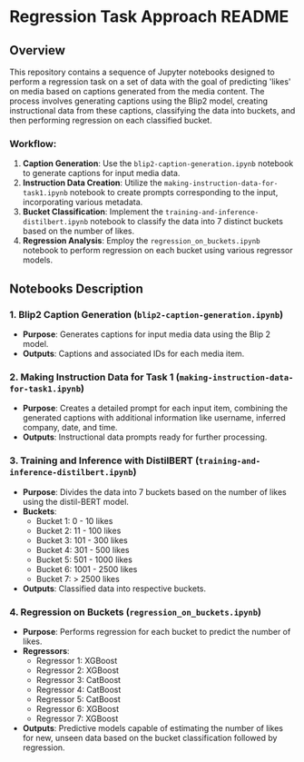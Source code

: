 # Regression Task Approach README

## Overview
This repository contains a sequence of Jupyter notebooks designed to perform a regression task on a set of data with the goal of predicting 'likes' on media based on captions generated from the media content. The process involves generating captions using the Blip2 model, creating instructional data from these captions, classifying the data into buckets, and then performing regression on each classified bucket.

### Workflow:
1. **Caption Generation**: Use the `blip2-caption-generation.ipynb` notebook to generate captions for input media data.
2. **Instruction Data Creation**: Utilize the `making-instruction-data-for-task1.ipynb` notebook to create prompts corresponding to the input, incorporating various metadata.
3. **Bucket Classification**: Implement the `training-and-inference-distilbert.ipynb` notebook to classify the data into 7 distinct buckets based on the number of likes.
4. **Regression Analysis**: Employ the `regression_on_buckets.ipynb` notebook to perform regression on each bucket using various regressor models.

## Notebooks Description

### 1. Blip2 Caption Generation (`blip2-caption-generation.ipynb`)
- **Purpose**: Generates captions for input media data using the Blip 2 model.
- **Outputs**: Captions and associated IDs for each media item.

### 2. Making Instruction Data for Task 1 (`making-instruction-data-for-task1.ipynb`)
- **Purpose**: Creates a detailed prompt for each input item, combining the generated captions with additional information like username, inferred company, date, and time.
- **Outputs**: Instructional data prompts ready for further processing.

### 3. Training and Inference with DistilBERT (`training-and-inference-distilbert.ipynb`)
- **Purpose**: Divides the data into 7 buckets based on the number of likes using the distil-BERT model.
- **Buckets**:
  - Bucket 1: 0 - 10 likes
  - Bucket 2: 11 - 100 likes
  - Bucket 3: 101 - 300 likes
  - Bucket 4: 301 - 500 likes
  - Bucket 5: 501 - 1000 likes
  - Bucket 6: 1001 - 2500 likes
  - Bucket 7: > 2500 likes
- **Outputs**: Classified data into respective buckets.

### 4. Regression on Buckets (`regression_on_buckets.ipynb`)
- **Purpose**: Performs regression for each bucket to predict the number of likes.
- **Regressors**:
  - Regressor 1: XGBoost 
  - Regressor 2: XGBoost 
  - Regressor 3: CatBoost
  - Regressor 4: CatBoost
  - Regressor 5: CatBoost
  - Regressor 6: XGBoost
  - Regressor 7: XGBoost
- **Outputs**: Predictive models capable of estimating the number of likes for new, unseen data based on the bucket classification followed by regression.

